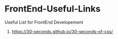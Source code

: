 # FrontEnd-Useful-Links
Useful List for FrontEnd Developement 


1. https://30-seconds.github.io/30-seconds-of-css/
